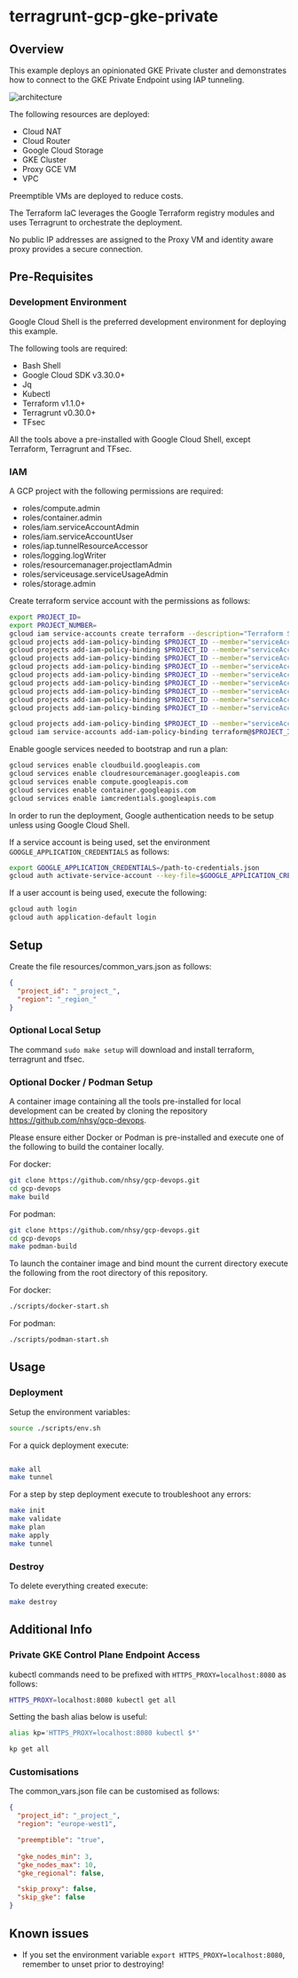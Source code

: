 # terragrunt-gcp-gke-private

## Overview
This example deploys an opinionated GKE Private cluster and demonstrates how to connect to the GKE Private Endpoint using IAP tunneling.

![architecture](docs/architecture.png)

The following resources are deployed:

- Cloud NAT
- Cloud Router
- Google Cloud Storage
- GKE Cluster
- Proxy GCE VM
- VPC

Preemptible VMs are deployed to reduce costs.

The Terraform IaC leverages the Google Terraform registry modules and uses Terragrunt to orchestrate the deployment.

No public IP addresses are assigned to the Proxy VM and identity aware proxy provides a secure connection. 

## Pre-Requisites
### Development Environment
Google Cloud Shell is the preferred development environment for deploying this example.

The following tools are required:
- Bash Shell
- Google Cloud SDK v3.30.0+
- Jq
- Kubectl
- Terraform v1.1.0+
- Terragrunt v0.30.0+
- TFsec

All the tools above a pre-installed with Google Cloud Shell, except Terraform, Terragrunt and TFsec.

### IAM
A GCP project with the following permissions are required:

- roles/compute.admin
- roles/container.admin
- roles/iam.serviceAccountAdmin
- roles/iam.serviceAccountUser
- roles/iap.tunnelResourceAccessor
- roles/logging.logWriter
- roles/resourcemanager.projectIamAdmin
- roles/serviceusage.serviceUsageAdmin
- roles/storage.admin

Create terraform service account with the permissions as follows:
```bash
export PROJECT_ID=
export PROJECT_NUMBER=
gcloud iam service-accounts create terraform --description="Terraform Service Account" --display-name="terraform"
gcloud projects add-iam-policy-binding $PROJECT_ID --member="serviceAccount:terraform@$PROJECT_ID.iam.gserviceaccount.com" --role="roles/compute.admin"
gcloud projects add-iam-policy-binding $PROJECT_ID --member="serviceAccount:terraform@$PROJECT_ID.iam.gserviceaccount.com" --role="roles/container.admin"
gcloud projects add-iam-policy-binding $PROJECT_ID --member="serviceAccount:terraform@$PROJECT_ID.iam.gserviceaccount.com" --role="roles/iam.serviceAccountAdmin"
gcloud projects add-iam-policy-binding $PROJECT_ID --member="serviceAccount:terraform@$PROJECT_ID.iam.gserviceaccount.com" --role="roles/iam.serviceAccountUser"
gcloud projects add-iam-policy-binding $PROJECT_ID --member="serviceAccount:terraform@$PROJECT_ID.iam.gserviceaccount.com" --role="roles/iap.tunnelResourceAccessor"
gcloud projects add-iam-policy-binding $PROJECT_ID --member="serviceAccount:terraform@$PROJECT_ID.iam.gserviceaccount.com" --role="roles/logging.logWriter"
gcloud projects add-iam-policy-binding $PROJECT_ID --member="serviceAccount:terraform@$PROJECT_ID.iam.gserviceaccount.com" --role="roles/resourcemanager.projectIamAdmin"
gcloud projects add-iam-policy-binding $PROJECT_ID --member="serviceAccount:terraform@$PROJECT_ID.iam.gserviceaccount.com" --role="roles/serviceusage.serviceUsageAdmin"
gcloud projects add-iam-policy-binding $PROJECT_ID --member="serviceAccount:terraform@$PROJECT_ID.iam.gserviceaccount.com" --role="roles/storage.admin"

gcloud projects add-iam-policy-binding $PROJECT_ID --member="serviceAccount:$PROJECT_NUMBER@cloudbuild.gserviceaccount.com" --role="roles/iam.serviceAccountUser"
gcloud iam service-accounts add-iam-policy-binding terraform@$PROJECT_ID.iam.gserviceaccount.com --member="serviceAccount:$PROJECT_NUMBER@cloudbuild.gserviceaccount.com" --role="roles/iam.serviceAccountTokenCreator"
```

Enable google services needed to bootstrap and run a plan:
```bash
gcloud services enable cloudbuild.googleapis.com
gcloud services enable cloudresourcemanager.googleapis.com
gcloud services enable compute.googleapis.com
gcloud services enable container.googleapis.com
gcloud services enable iamcredentials.googleapis.com
```

In order to run the deployment, Google authentication needs to be setup unless using Google Cloud Shell.

If a service account is being used, set the environment `GOOGLE_APPLICATION_CREDENTIALS` as follows:
```bash
export GOOGLE_APPLICATION_CREDENTIALS=/path-to-credentials.json
gcloud auth activate-service-account --key-file=$GOOGLE_APPLICATION_CREDENTIALS
````

If a user account is being used, execute the following:
```bash
gcloud auth login
gcloud auth application-default login
````

## Setup
Create the file resources/common_vars.json as follows:
```json
{
  "project_id": "_project_",
  "region": "_region_"
}
```
### Optional Local Setup 
The command `sudo make setup` will download and install terraform, terragrunt and tfsec.

### Optional Docker / Podman Setup
A container image containing all the tools pre-installed for local development can be created by cloning the repository https://github.com/nhsy/gcp-devops.

Please ensure either Docker or Podman is pre-installed and execute one of the following to build the container locally.

For docker:
```bash
git clone https://github.com/nhsy/gcp-devops.git
cd gcp-devops
make build
```
For podman:
```bash
git clone https://github.com/nhsy/gcp-devops.git
cd gcp-devops
make podman-build
```

To launch the container image and bind mount the current directory execute the following from the root directory of this repository.

For docker:
```bash
./scripts/docker-start.sh
```
For podman:
```bash
./scripts/podman-start.sh
```

## Usage
### Deployment
Setup the environment variables:
```bash
source ./scripts/env.sh
```

For a quick deployment execute:
```bash

make all
make tunnel
```

For a step by step deployment execute to troubleshoot any errors:
```bash
make init
make validate
make plan
make apply
make tunnel
```

### Destroy
To delete everything created execute:
```bash
make destroy
```

## Additional Info
### Private GKE Control Plane Endpoint Access
kubectl commands need to be prefixed with `HTTPS_PROXY=localhost:8080` as follows: 
```bash
HTTPS_PROXY=localhost:8080 kubectl get all
```

Setting the bash alias below is useful:
```bash
alias kp='HTTPS_PROXY=localhost:8080 kubectl $*'

kp get all
```

### Customisations

The common_vars.json file can be customised as follows:
```json
{
  "project_id": "_project_",
  "region": "europe-west1",

  "preemptible": "true",
 
  "gke_nodes_min": 3,
  "gke_nodes_max": 10,
  "gke_regional": false,

  "skip_proxy": false,
  "skip_gke": false
}
```

## Known issues
* If you set the environment variable `export HTTPS_PROXY=localhost:8080`, remember to unset prior to destroying!
